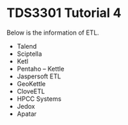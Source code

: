 # TDS3301 Tutorial 4
Below is the information of ETL.
-	Talend
-	Sciptella
-	Ketl
-	Pentaho – Kettle
-	Jaspersoft ETL
-	GeoKettle
-	CloveETL
-	HPCC Systems
-	Jedox
-	Apatar
